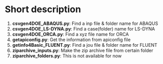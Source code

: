 # Short description
1. **csvgen4DOE_ABAQUS.py**: Find a inp file & folder name for ABAQUS
2. **csvgen4DOE_LS-DYNA.py**: Find a case(folder) name for LS-DYNA
3. **csvgen4DOE_ORCA.py**: Find a xyz file name for ORCA
4. **getapiconfig.py**: Get the information from apiconfig file
5. **getinfo4Basic_FLUENT.py**: Find a jou file & folder name for FLUENT
6. **ziparchive_inputs.py**: Make the zip archive file from certain folder
7. **ziparchive_folders.py**: This is not available for now
